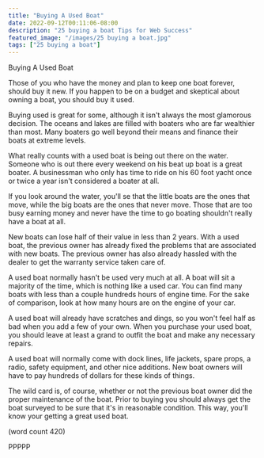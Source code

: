 ```yaml
---
title: "Buying A Used Boat"
date: 2022-09-12T00:11:06-08:00
description: "25 buying a boat Tips for Web Success"
featured_image: "/images/25 buying a boat.jpg"
tags: ["25 buying a boat"]
---
```


Buying A Used Boat

Those of you who have the money and plan to keep
one boat forever, should buy it new.  If you happen
to be on a budget and skeptical about owning a 
boat, you should buy it used.

Buying used is great for some, although it isn't
always the most glamorous decision.  The oceans 
and lakes are filled with boaters who are far
wealthier than most.  Many boaters go well beyond
their means and finance their boats at extreme 
levels.   

What really counts with a used boat is being out
there on the water.  Someone who is out there 
every weekend on his beat up boat is a great 
boater.  A businessman who only has time to ride
on his 60 foot yacht once or twice a year isn't
considered a boater at all.

If you look around the water, you'll se that the
little boats are the ones that move, while the
big boats are the ones that never move.  Those 
that are too busy earning money and never have 
the time to go boating shouldn't really have a
boat at all.

New boats can lose half of their value in less
than 2 years.  With a used boat, the previous
owner has already fixed the problems that are 
associated with new boats.  The previous owner
has also already hassled with the dealer to get
the warranty service taken care of.

A used boat normally hasn't be used very much
at all.  A boat will sit a majority of the time, 
which is nothing like a used car.  You can find
many boats with less than a couple hundreds hours
of engine time.  For the sake of comparison, 
look at how many hours are on the engine of your
car.

A used boat will already have scratches and 
dings, so you won't feel half as bad when you 
add a few of your own.  When you purchase your
used boat, you should leave at least a grand to
outfit the boat and make any necessary repairs.

A used boat will normally come with dock lines, 
life jackets, spare props, a radio, safety 
equipment, and other nice additions.  New boat
owners will have to pay hundreds of dollars 
for these kinds of things.

The wild card is, of course, whether or not the
previous boat owner did the proper maintenance 
of the boat.  Prior to buying you should always
get the boat surveyed to be sure that it's in
reasonable condition.  This way, you'll know 
your getting a great used boat.

(word count 420)

PPPPP
